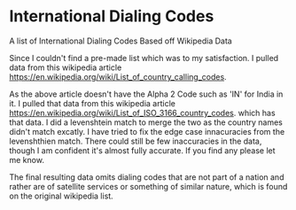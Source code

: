 # International Dialing Codes
A list of International Dialing Codes Based off Wikipedia Data

Since I couldn't find a pre-made list which was to my satisfaction. I pulled data from this wikipedia article https://en.wikipedia.org/wiki/List_of_country_calling_codes.

As the above article doesn't have the Alpha 2 Code such as 'IN' for India in it. I pulled that data from this wikipedia article https://en.wikipedia.org/wiki/List_of_ISO_3166_country_codes. which has that data. I did a levenshtein match to merge the two as the country names didn't match excatly. I have tried to fix the edge case innacuracies from the levenshthien match. There could still be few inaccuracies in the data, though I am confident it's almost fully accurate. If you find any please let me know.

The final resulting data omits dialing codes that are not part of a nation and rather are of satellite services or something of similar nature, which is found on the original wikipedia list.
